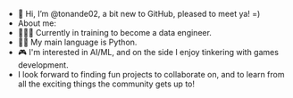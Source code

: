 - 👋 Hi, I’m @tonande02, a bit new to GitHub, pleased to meet ya! =)
- About me:
- :woman_technologist:🌱 Currently in training to become a data engineer.
- 👀:snake: My main language is Python.
- :video_game: I'm interested in AI/ML, and on the side I enjoy tinkering with games development.
- I look forward to finding fun projects to collaborate on, and to learn from all the exciting things the community gets up to!

<!---
tonande02/tonande02 is a ✨ special ✨ repository because its `README.md` (this file) appears on your GitHub profile.
You can click the Preview link to take a look at your changes.
--->
